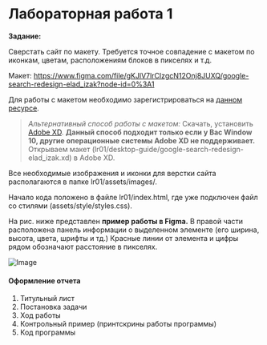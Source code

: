 # Лабораторная работа 1
**Задание:**

Сверстать сайт по макету. Требуется точное совпадение с макетом по иконкам, цветам, расположениям блоков в пикселях
и т.д.
 
Макет: https://www.figma.com/file/gKJlV7lrCIzgcN12Onj8JUXQ/google-search-redesign-elad_izak?node-id=0%3A1 

Для работы с макетом необходимо зарегистрироваться на [данном ресурсе](https://www.figma.com). 

>*Альтернативный способ работы с макетом:*
Скачать, установить [Adobe XD](https://www.adobe.com/ru/products/xd.html).
**Данный способ подходит только если у Вас Window 10, 
другие операционные системы Adobe XD не поддерживает.**
Открываем макет (lr01/desktop-guide/google-search-redesign-elad_izak.xd)
в Adobe XD.

Все необходимые изображения и иконки для верстки сайта 
располагаются в папке lr01/assets/images/.

Начало кода положено в файле lr01/index.html, где уже подключен файл со стилями
(assets/style/styles.css).

На рис. ниже представлен **пример работы в Figma.**
В правой части расположена панель
информации о выделенном элементе (его ширина, высота, цвета, шрифты и тд.)
Красные линии от элемента и цифры рядом обозначают расстояние в пикселях.

![Image](https://github.com/julia9961/css-lessons/blob/master/lr01/03.png)

#### Оформление отчета
1. Титульный лист
2. Постановка задачи
3. Ход работы
4. Контрольный пример (принтскрины работы программы)
5. Код программы